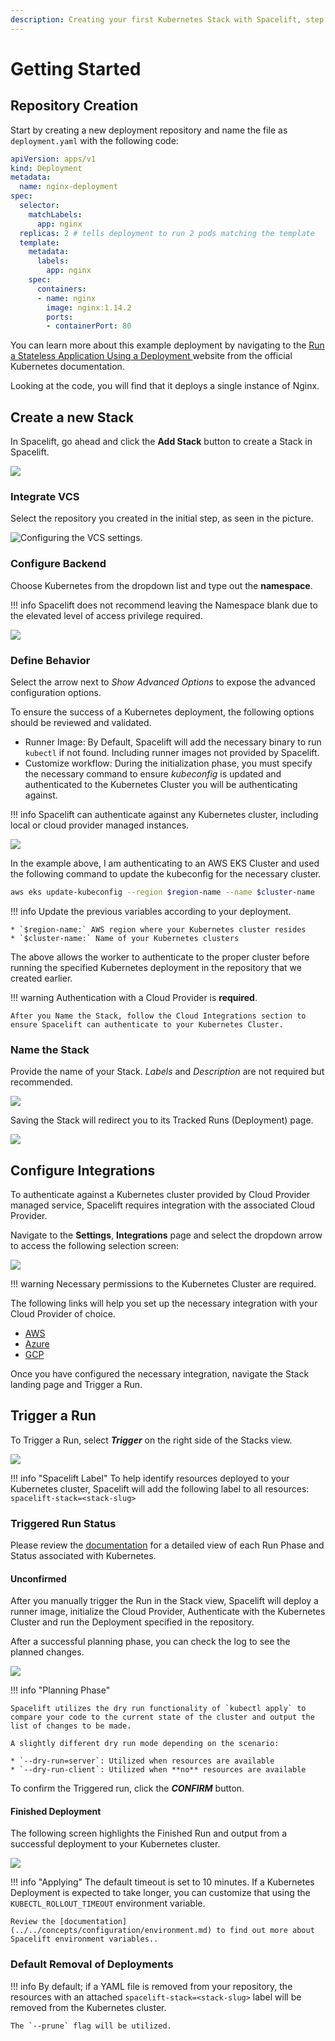 ```yaml
---
description: Creating your first Kubernetes Stack with Spacelift, step by step.
---
```


# Getting Started

## Repository Creation

Start by creating a new deployment repository and name the file as `deployment.yaml` with the following code:

```yaml
apiVersion: apps/v1
kind: Deployment
metadata:
  name: nginx-deployment
spec:
  selector:
    matchLabels:
      app: nginx
  replicas: 2 # tells deployment to run 2 pods matching the template
  template:
    metadata:
      labels:
        app: nginx
    spec:
      containers:
      - name: nginx
        image: nginx:1.14.2
        ports:
        - containerPort: 80
```

You can learn more about this example deployment by navigating to the [Run a Stateless Application Using a Deployment ](https://kubernetes.io/docs/tasks/run-application/run-stateless-application-deployment/)website from the official Kubernetes documentation.

Looking at the code, you will find that it deploys a single instance of Nginx.

## Create a new Stack

In Spacelift, go ahead and click the **Add Stack** button to create a Stack in Spacelift.

![](../../assets/screenshots/k8s-create-a-new-stack.png)

### Integrate VCS

Select the repository you created in the initial step, as seen in the picture.

![Configuring the VCS settings.](../../assets/screenshots/k8s-integrate-vcs.png)

### Configure Backend

Choose Kubernetes from the dropdown list and type out the **namespace**.

!!! info
    Spacelift does not recommend leaving the Namespace blank due to the elevated level of access privilege required.

![](../../assets/screenshots/k8s-configure-backend.png)

### Define Behavior

Select the arrow next to _Show Advanced Options_ to expose the advanced configuration options.

To ensure the success of a Kubernetes deployment, the following options should be reviewed and validated.

* Runner Image: By Default, Spacelift will add the necessary binary to run `kubectl` if not found. Including runner images not provided by Spacelift.
* Customize workflow: During the initialization phase, you must specify the necessary command to ensure _kubeconfig_ is updated and authenticated to the Kubernetes Cluster you will be authenticating against.

!!! info
    Spacelift can authenticate against any Kubernetes cluster, including local or cloud provider managed instances.

![](../../assets/screenshots/k8s-define-behavior.png)

In the example above, I am authenticating to an AWS EKS Cluster and used the following command to update the kubeconfig for the necessary cluster.

```bash
aws eks update-kubeconfig --region $region-name --name $cluster-name
```

!!! info
    Update the previous variables according to your deployment.

    * `$region-name:` AWS region where your Kubernetes cluster resides
    * `$cluster-name:` Name of your Kubernetes clusters

The above allows the worker to authenticate to the proper cluster before running the specified Kubernetes deployment in the repository that we created earlier.

!!! warning
    Authentication with a Cloud Provider is **required**.

    After you Name the Stack, follow the Cloud Integrations section to ensure Spacelift can authenticate to your Kubernetes Cluster.

### Name the Stack

Provide the name of your Stack. _Labels_ and _Description_ are not required but recommended.

![](../../assets/screenshots/k8s-name-stack.png)

Saving the Stack will redirect you to its Tracked Runs (Deployment) page.

![](../../assets/screenshots/k8s-triggered-runs.png)

## Configure Integrations

To authenticate against a Kubernetes cluster provided by Cloud Provider managed service, Spacelift requires integration with the associated Cloud Provider.

Navigate to the **Settings**, **Integrations** page and select the dropdown arrow to access the following selection screen:

![](../../assets/screenshots/k8s-integration-selection.png)

!!! warning
    Necessary permissions to the Kubernetes Cluster are required.

The following links will help you set up the necessary integration with your Cloud Provider of choice.

* [AWS](../../integrations/cloud-providers/aws.md)
* [Azure](../../integrations/cloud-providers/azure.md)
* [GCP](../../integrations/cloud-providers/gcp.md)

Once you have configured the necessary integration, navigate the Stack landing page and Trigger a Run.

## Trigger a Run

To Trigger a Run, select _**Trigger**_ on the right side of the Stacks view.

![](../../assets/screenshots/k8s-trigger.png)

!!! info "Spacelift Label"
    To help identify resources deployed to your Kubernetes cluster, Spacelift will add the following label to all resources: `spacelift-stack=<stack-slug>`

### Triggered Run Status

Please review the [documentation](broken-reference) for a detailed view of each Run Phase and Status associated with Kubernetes.

#### Unconfirmed

After you manually trigger the Run in the Stack view, Spacelift will deploy a runner image, initialize the Cloud Provider, Authenticate with the Kubernetes Cluster and run the Deployment specified in the repository.

After a successful planning phase, you can check the log to see the planned changes.

![](../../assets/screenshots/k8s-unconfirmed.png)

!!! info "Planning Phase"

    Spacelift utilizes the dry run functionality of `kubectl apply` to compare your code to the current state of the cluster and output the list of changes to be made.

    A slightly different dry run mode depending on the scenario:

    * `--dry-run=server`: Utilized when resources are available
    * `--dry-run-client`: Utilized when **no** resources are available

To confirm the Triggered run, click the _**CONFIRM**_ button.

#### Finished Deployment

The following screen highlights the Finished Run and output from a successful deployment to your Kubernetes cluster.

![](../../assets/screenshots/k8s-finished.png)

!!! info "Applying"
    The default timeout is set to 10 minutes. If a Kubernetes Deployment is expected to take longer, you can customize that using the `KUBECTL_ROLLOUT_TIMEOUT` environment variable.

    Review the [documentation](../../concepts/configuration/environment.md) to find out more about Spacelift environment variables..

### Default Removal of Deployments

!!! info
    By default; if a YAML file is removed from your repository, the resources with an attached `spacelift-stack=<stack-slug>` label will be removed from the Kubernetes cluster.

    The `--prune` flag will be utilized.



